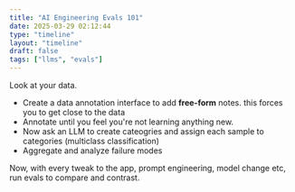```yaml
---
title: "AI Engineering Evals 101"
date: 2025-03-29 02:12:44
type: "timeline"
layout: "timeline"
draft: false
tags: ["llms", "evals"]
---
```



Look at your data. 

- Create a data annotation interface to add **free-form** notes. this forces you to get close to the data
- Annotate until you feel you're not learning anything new.
- Now ask an LLM to create cateogries and assign each sample to categories (multiclass classification)
- Aggregate and analyze failure modes


Now, with every tweak to the app, prompt engineering, model change etc, run evals to compare and contrast. 